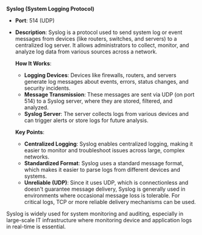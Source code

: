 **Syslog (System Logging Protocol)**  
- **Port**: 514 (UDP)  
- **Description**: Syslog is a protocol used to send system log or event messages from devices (like routers, switches, and servers) to a centralized log server. It allows administrators to collect, monitor, and analyze log data from various sources across a network.

   **How It Works**:
   - **Logging Devices**: Devices like firewalls, routers, and servers generate log messages about events, errors, status changes, and security incidents.
   - **Message Transmission**: These messages are sent via UDP (on port 514) to a Syslog server, where they are stored, filtered, and analyzed.
   - **Syslog Server**: The server collects logs from various devices and can trigger alerts or store logs for future analysis.

   **Key Points**:
   - **Centralized Logging**: Syslog enables centralized logging, making it easier to monitor and troubleshoot issues across large, complex networks.
   - **Standardized Format**: Syslog uses a standard message format, which makes it easier to parse logs from different devices and systems.
   - **Unreliable (UDP)**: Since it uses UDP, which is connectionless and doesn't guarantee message delivery, Syslog is generally used in environments where occasional message loss is tolerable. For critical logs, TCP or more reliable delivery mechanisms can be used.

Syslog is widely used for system monitoring and auditing, especially in large-scale IT infrastructure where monitoring device and application logs in real-time is essential.
